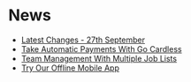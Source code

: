 # News

- [Latest Changes - 27th September</span>](/page/changelog)
- [Take Automatic Payments With Go Cardless](/page/go_cardless)
- [Team Management With Multiple Job Lists](/page/team)
- [Try Our Offline Mobile App](/page/webapp)
